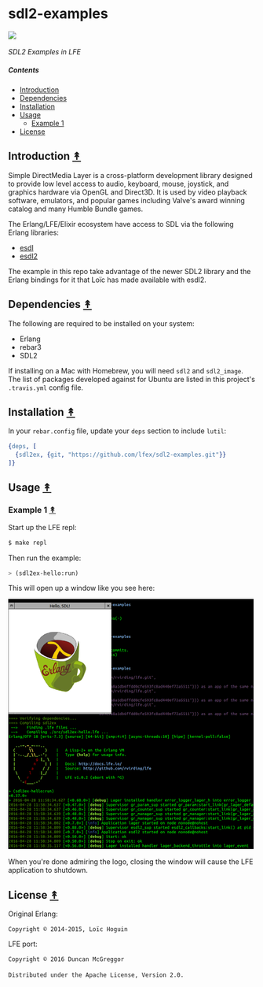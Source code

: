# sdl2-examples

[![][sdl-logo]][sdl-logo-large]

*SDL2 Examples in LFE*


##### Contents

* [Introduction](#introduction-)
* [Dependencies](#dependencies-)
* [Installation](#installation-)
* [Usage](#usage-)
  * [Example 1](#example-1-)
* [License](#license-)


## Introduction [&#x219F;](#contents)

Simple DirectMedia Layer is a cross-platform development library designed to provide low level access to audio, keyboard, mouse, joystick, and graphics hardware via OpenGL and Direct3D. It is used by video playback software, emulators, and popular games including Valve's award winning catalog and many Humble Bundle games.

The Erlang/LFE/Elixir ecosystem have access to SDL via the following Erlang libraries:

* [esdl](https://github.com/dgud/esdl)
* [esdl2](https://github.com/ninenines/esdl2)

The example in this repo take advantage of the newer SDL2 library and the Erlang bindings
for it that Loïc has made available with esdl2.


## Dependencies [&#x219F;](#contents)

The following are required to be installed on your system:

* Erlang
* rebar3
* SDL2

If installing on a Mac with Homebrew, you will need ``sdl2`` and ``sdl2_image``. The list of packages developed against for Ubuntu are listed in this project's ``.travis.yml`` config file.


## Installation [&#x219F;](#contents)

In your ``rebar.config`` file, update your ``deps`` section to include
``lutil``:

```erlang
{deps, [
  {sdl2ex, {git, "https://github.com/lfex/sdl2-examples.git"}}
]}
```


## Usage [&#x219F;](#contents)

### Example 1 [&#x219F;](#contents)

Start up the LFE repl:

```bash
$ make repl
```

Then run the example:

```lisp
> (sdl2ex-hello:run)
```

This will open up a window like you see here:

[![Hello SDL screenshot][sdl-hello-screen-thumb]][sdl-hello-screen]

When you're done admiring the logo, closing the window will cause the LFE application to shutdown.


## License [&#x219F;](#contents)

Original Erlang:

```
Copyright © 2014-2015, Loïc Hoguin
```

LFE port:
```
Copyright © 2016 Duncan McGreggor

Distributed under the Apache License, Version 2.0.
```

<!-- Named page links below: /-->

[sdl-logo]: priv/images/sdl-logo-x250.png
[sdl-logo-large]: priv/images/sdl-logo-x1480.png

[sdl-hello-screen-thumb]: priv/images/screenshot-hello-sdl-thumb.png
[sdl-hello-screen]: priv/images/screenshot-hello-sdl.png
